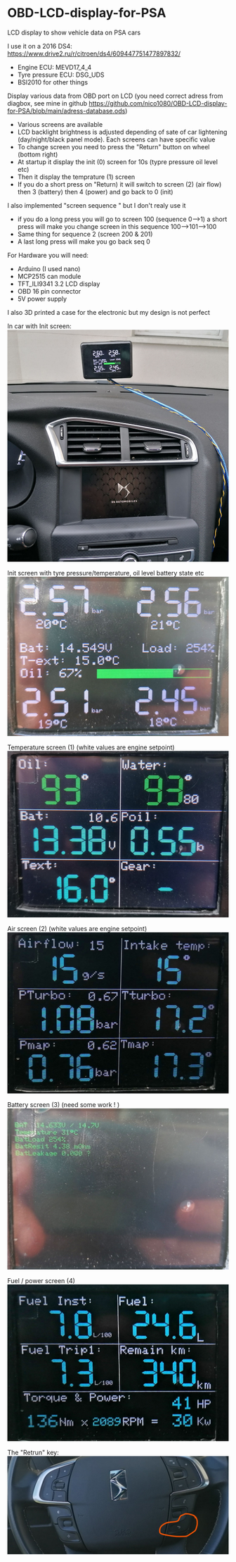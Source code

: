 # OBD-LCD-display-for-PSA
LCD display to show vehicle data on PSA cars

I use it on a 2016 DS4: https://www.drive2.ru/r/citroen/ds4/609447751477897832/
- Engine ECU: MEVD17_4_4
- Tyre pressure ECU: DSG_UDS
- BSI2010 for other things


Display various data from OBD port on LCD (you need correct adress from diagbox, see mine in github https://github.com/nico1080/OBD-LCD-display-for-PSA/blob/main/adress-database.ods)

- Various screens are available
- LCD backlight brightness is adjusted depending of sate of car  lightening (day/night/black panel mode). Each screens can have specific value
- To change screen you need to press the "Return" button on wheel (bottom right)
- At startup it display the init (0) screen for 10s (typre pressure oil level etc)
- Then it display the temprature (1) screen
- If you do a short press on "Return) it will switch to screen (2) (air flow) then 3 (battery) then 4 (power) and go back to 0 (init)


I also implemented "screen sequence " but I don't realy use it
- if you do a long press you will go to screen 100 (sequence 0-->1) a short press will make you change screen in this sequence 100-->101-->100
- Same thing for sequence 2 (screen 200 & 201)
- A last long press will make you go back seq 0

For Hardware you will need:
- Arduino (I used nano)
- MCP2515 can module
- TFT_ILI9341 3.2 LCD display
- OBD 16 pin connector
- 5V power supply


I also 3D printed a case for the electronic but my design is not perfect

In car with Init screen:
![alt text](https://github.com/nico1080/OBD-LCD-display-for-PSA/blob/main/picture/view.jpg)

Init screen with tyre pressure/temperature, oil level battery state etc
![alt text](https://github.com/nico1080/OBD-LCD-display-for-PSA/blob/main/picture/screen/screen0.jpg)

Temperature screen (1)  (white values are engine setpoint)
![alt text](https://github.com/nico1080/OBD-LCD-display-for-PSA/blob/main/picture/screen/screen1.jpg)

Air screen (2) (white values are engine setpoint)
![alt text](https://github.com/nico1080/OBD-LCD-display-for-PSA/blob/main/picture/screen/screen2.jpg)

Battery screen (3) (need some work ! )
![alt text](https://github.com/nico1080/OBD-LCD-display-for-PSA/blob/main/picture/screen/screen3.jpg)

Fuel / power screen (4)
![alt text](https://github.com/nico1080/OBD-LCD-display-for-PSA/blob/main/picture/screen/screen4.jpg)

The "Retrun" key:
![alt text](https://github.com/nico1080/OBD-LCD-display-for-PSA/blob/main/picture/wheel-retrun-key.jpg)
